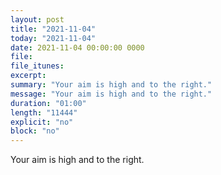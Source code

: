 ```yaml
---
layout: post
title: "2021-11-04"
today: "2021-11-04"
date: 2021-11-04 00:00:00 0000
file:
file_itunes:
excerpt:
summary: "Your aim is high and to the right."
message: "Your aim is high and to the right."
duration: "01:00"
length: "11444"
explicit: "no"
block: "no"
---
```

Your aim is high and to the right.

